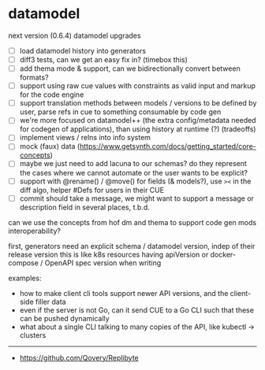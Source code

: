 # datamodel

next version (0.6.4) datamodel upgrades

- [ ] load datamodel history into generators
- [ ] diff3 tests, can we get an easy fix in? (timebox this)
- [ ] add thema mode & support, can we bidirectionally convert between formats?
- [ ] support using raw cue values with constraints as valid input and markup for the code engine
- [ ] support translation methods between models / versions to be defined by user, parse refs in cue to something consumable by code gen
- [ ] we're more focused on datamodel++ (the extra config/metadata needed for codegen of applications), than using history at runtime (?) (tradeoffs)
- [ ] implement views / relns into info system
- [ ] mock (faux) data (https://www.getsynth.com/docs/getting_started/core-concepts)
- [ ] maybe we just need to add lacuna to our schemas? do they represent the cases where we cannot automate or the user wants to be explicit?
- [ ] support with @rename() / @move() for fields (& models?), use `><` in the diff algo, helper #Defs for users in their CUE
- [ ] commit should take a message, we might want to support a message or description field in several places, t.b.d.

can we use the concepts from hof dm and thema
to support code gen mods interoperability?

first, generators need an explicit schema / datamodel version, indep of their release version
this is like k8s resources having apiVersion or docker-compose / OpenAPI spec version when writing

examples:

- how to make client cli tools support newer API versions, and the client-side filler data
- even if the server is not Go, can it send CUE to a Go CLI such that these can be pushed dynamically
- what about a single CLI talking to many copies of the API, like kubectl -> clusters


---

- https://github.com/Qovery/Replibyte
